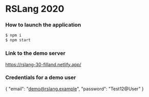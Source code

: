 # RSLang 2020

### How to launch the application

```sh
$ npm i
$ npm start
```

### Link to the demo server

https://rslang-30-filland.netlify.app/


### Credentials for a demo user

{
  "email": "demo@rslang.example",
  "password": "Test12@User"
}


